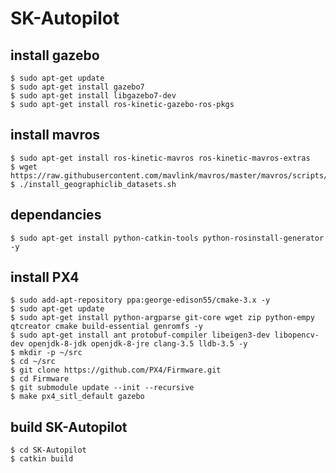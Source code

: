 SK-Autopilot
===================

install gazebo
-------------------
```
$ sudo apt-get update  
$ sudo apt-get install gazebo7  
$ sudo apt-get install libgazebo7-dev  
$ sudo apt-get install ros-kinetic-gazebo-ros-pkgs  
```

install mavros
--------------------
```
$ sudo apt-get install ros-kinetic-mavros ros-kinetic-mavros-extras  
$ wget https://raw.githubusercontent.com/mavlink/mavros/master/mavros/scripts/install_geographiclib_datasets.sh  
$ ./install_geographiclib_datasets.sh  
```

dependancies
--------------------
```
$ sudo apt-get install python-catkin-tools python-rosinstall-generator -y  
```

install PX4
--------------------
```
$ sudo add-apt-repository ppa:george-edison55/cmake-3.x -y  
$ sudo apt-get update  
$ sudo apt-get install python-argparse git-core wget zip python-empy qtcreator cmake build-essential genromfs -y  
$ sudo apt-get install ant protobuf-compiler libeigen3-dev libopencv-dev openjdk-8-jdk openjdk-8-jre clang-3.5 lldb-3.5 -y  
$ mkdir -p ~/src  
$ cd ~/src  
$ git clone https://github.com/PX4/Firmware.git  
$ cd Firmware  
$ git submodule update --init --recursive  
$ make px4_sitl_default gazebo  
```

build SK-Autopilot
---------------------
```
$ cd SK-Autopilot  
$ catkin build  
```
